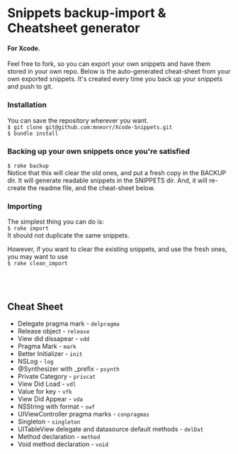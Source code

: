 # Snippets backup-import & Cheatsheet generator
#### For Xcode.

Feel free to fork, so you can export your own snippets and have them stored in your own repo.
Below is the auto-generated cheat-sheet from your own exported snippets.
It's created every time you back up your snippets and push to git.

### Installation
You can save the repository wherever you want. 
<br>
`$ git clone git@github.com:mneorr/Xcode-Snippets.git`
<br>
`$ bundle install`

### Backing up your own snippets once you're satisfied
`$ rake backup`
<br>
Notice that this will clear the old ones, and put a fresh copy in the BACKUP dir.
It will generate readable snippets in the SNIPPETS dir.
And, it will re-create the readme file, and the cheat-sheet below.


### Importing
The simplest thing you can do is:
<br>
`$ rake import`
<br>
It should not duplicate the same snippets.

However, if you want to clear the existing snippets, and use the fresh ones, you may want to use <br>
`$ rake clean_import`

<br><br>

## Cheat Sheet
		
* Delegate pragma mark - `delpragma`
* Release object - `release`
* View did dissapear - `vdd`
* Pragma Mark - `mark`
* Better Initializer - `init`
* NSLog - `log`
* @Synthesizer with _prefix - `psynth`
* Private Category - `privcat`
* View Did Load - `vdl`
* Value for key - `vfk`
* View Did Appear - `vda`
* NSString with format - `swf`
* UIViewController pragma marks - `conpragmas`
* Singleton - `singleton`
* UITableView delegate and datasource default methods - `delDat`
* Method declaration - `method`
* Void method declaration - `void`
